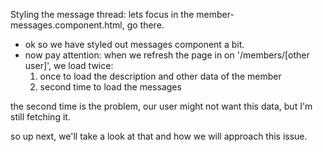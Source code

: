 Styling the message thread:
lets focus in the member-messages.component.html, go there.

* ok so we have styled out messages component a bit.
* now pay attention: when we refresh the page in on '/members/[other user]', we load twice:
    1. once to load the description and other data of the member
    2. second time to load the messages

the second time is the problem, our user might not want this data, but I'm still fetching it.

so up next, we'll take a look at that and how we will approach this issue.
